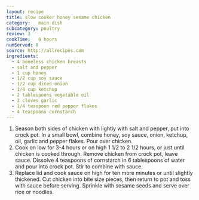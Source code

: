 ```yaml
---
layout: recipe
title: slow cooker honey sesame chicken
category:	main dish					
subcategory: poultry
review:	3
cookTime:	6 hours
numServed: 8
source:	http://allrecipes.com
ingredients:
  - 4 boneless chicken breasts
  - salt and pepper
  - 1 cup honey
  - 1/2 cup soy sauce
  - 1/2 cup diced onion
  - 1/4 cup ketchup
  - 2 tablespoons vegetable oil
  - 2 cloves garlic
  - 1/4 teaspoon red pepper flakes
  - 4 teaspoons cornstarch
---
```


1. Season both sides of chicken with lightly with salt and pepper, put into crock pot. In a small bowl, combine honey, soy sauce, onion, ketchup, oil, garlic and pepper flakes. Pour over chicken.
2. Cook on low for 3-4 hours or on high 1 1/2 to 2 1/2 hours, or just until chicken is cooked through. Remove chicken from crock pot, leave sauce. Dissolve 4 teaspoons of cornstarch in 6 tablespoons of water and pour into crock pot. Stir to combine with sauce.
3. Replace lid and cook sauce on high for ten more minutes or until slightly thickened. Cut chicken into bite size pieces, then return to pot and toss with sauce before serving. Sprinkle with sesame seeds and serve over rice or noodles.
